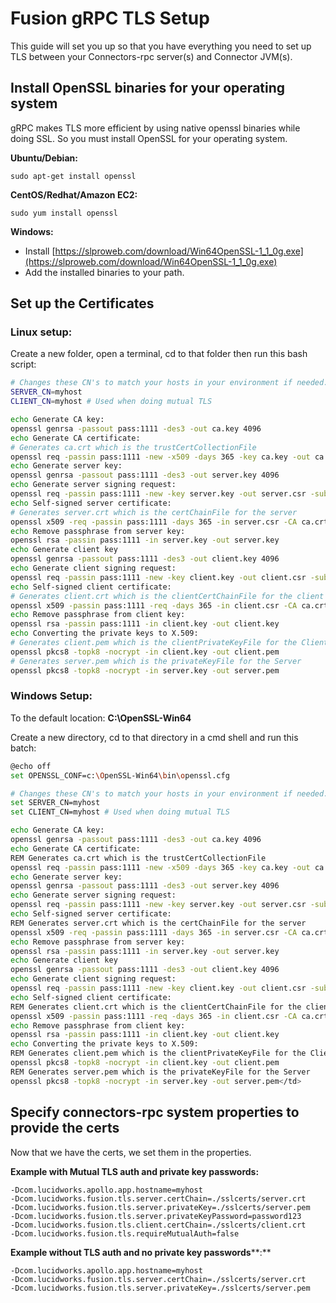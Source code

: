 # Fusion gRPC TLS Setup

This guide will set you up so that you have everything you need to set up TLS between your Connectors-rpc server(s) and Connector JVM(s).

## Install OpenSSL binaries for your operating system

gRPC makes TLS more efficient by using native openssl binaries while doing SSL. So you must install OpenSSL for your operating system.

**Ubuntu/Debian:**

`sudo apt-get install openssl`

**CentOS/Redhat/Amazon EC2:**

`sudo yum install openssl`

**Windows:**

* Install [https://slproweb.com/download/Win64OpenSSL-1_1_0g.exe](https://slproweb.com/download/Win64OpenSSL-1_1_0g.exe)
* Add the installed binaries to your path.

## Set up the Certificates

### Linux setup:

Create a new folder, open a terminal, cd to that folder then run this bash script:

```bash
# Changes these CN's to match your hosts in your environment if needed.
SERVER_CN=myhost
CLIENT_CN=myhost # Used when doing mutual TLS

echo Generate CA key:
openssl genrsa -passout pass:1111 -des3 -out ca.key 4096
echo Generate CA certificate:
# Generates ca.crt which is the trustCertCollectionFile
openssl req -passin pass:1111 -new -x509 -days 365 -key ca.key -out ca.crt -subj "/CN=${SERVER_CN}"
echo Generate server key:
openssl genrsa -passout pass:1111 -des3 -out server.key 4096
echo Generate server signing request:
openssl req -passin pass:1111 -new -key server.key -out server.csr -subj "/CN=${SERVER_CN}"
echo Self-signed server certificate:
# Generates server.crt which is the certChainFile for the server
openssl x509 -req -passin pass:1111 -days 365 -in server.csr -CA ca.crt -CAkey ca.key -set_serial 01 -out server.crt
echo Remove passphrase from server key:
openssl rsa -passin pass:1111 -in server.key -out server.key
echo Generate client key
openssl genrsa -passout pass:1111 -des3 -out client.key 4096
echo Generate client signing request:
openssl req -passin pass:1111 -new -key client.key -out client.csr -subj "/CN=${CLIENT_CN}"
echo Self-signed client certificate:
# Generates client.crt which is the clientCertChainFile for the client (need for mutual TLS only)
openssl x509 -passin pass:1111 -req -days 365 -in client.csr -CA ca.crt -CAkey ca.key -set_serial 01 -out client.crt
echo Remove passphrase from client key:
openssl rsa -passin pass:1111 -in client.key -out client.key
echo Converting the private keys to X.509:
# Generates client.pem which is the clientPrivateKeyFile for the Client (needed for mutual TLS only)
openssl pkcs8 -topk8 -nocrypt -in client.key -out client.pem
# Generates server.pem which is the privateKeyFile for the Server
openssl pkcs8 -topk8 -nocrypt -in server.key -out server.pem
```

### Windows Setup:

To the default location: **C:\OpenSSL-Win64**

Create a new directory, cd to that directory in a cmd shell and run this batch:


```bash
@echo off
set OPENSSL_CONF=c:\OpenSSL-Win64\bin\openssl.cfg

# Changes these CN's to match your hosts in your environment if needed.
set SERVER_CN=myhost
set CLIENT_CN=myhost # Used when doing mutual TLS

echo Generate CA key:
openssl genrsa -passout pass:1111 -des3 -out ca.key 4096
echo Generate CA certificate:
REM Generates ca.crt which is the trustCertCollectionFile
openssl req -passin pass:1111 -new -x509 -days 365 -key ca.key -out ca.crt -subj "/CN=%SERVER_CN%"
echo Generate server key:
openssl genrsa -passout pass:1111 -des3 -out server.key 4096
echo Generate server signing request:
openssl req -passin pass:1111 -new -key server.key -out server.csr -subj "/CN=${SERVER_CN}"
echo Self-signed server certificate:
REM Generates server.crt which is the certChainFile for the server
openssl x509 -req -passin pass:1111 -days 365 -in server.csr -CA ca.crt -CAkey ca.key -set_serial 01 -out server.crt
echo Remove passphrase from server key:
openssl rsa -passin pass:1111 -in server.key -out server.key
echo Generate client key
openssl genrsa -passout pass:1111 -des3 -out client.key 4096
echo Generate client signing request:
openssl req -passin pass:1111 -new -key client.key -out client.csr -subj "/CN=%CLIENT_CN%"
echo Self-signed client certificate:
REM Generates client.crt which is the clientCertChainFile for the client (need for mutual TLS only)
openssl x509 -passin pass:1111 -req -days 365 -in client.csr -CA ca.crt -CAkey ca.key -set_serial 01 -out client.crt
echo Remove passphrase from client key:
openssl rsa -passin pass:1111 -in client.key -out client.key
echo Converting the private keys to X.509:
REM Generates client.pem which is the clientPrivateKeyFile for the Client (needed for mutual TLS only)
openssl pkcs8 -topk8 -nocrypt -in client.key -out client.pem
REM Generates server.pem which is the privateKeyFile for the Server
openssl pkcs8 -topk8 -nocrypt -in server.key -out server.pem</td>
```

## Specify connectors-rpc system properties to provide the certs

Now that we have the certs, we set them in the properties.

**Example with Mutual TLS auth and private key passwords:**

```
-Dcom.lucidworks.apollo.app.hostname=myhost
-Dcom.lucidworks.fusion.tls.server.certChain=./sslcerts/server.crt
-Dcom.lucidworks.fusion.tls.server.privateKey=./sslcerts/server.pem
-Dcom.lucidworks.fusion.tls.server.privateKeyPassword=password123
-Dcom.lucidworks.fusion.tls.client.certChain=./sslcerts/client.crt
-Dcom.lucidworks.fusion.tls.requireMutualAuth=false
```

**Example without TLS auth and no private key passwords****:**

```
-Dcom.lucidworks.apollo.app.hostname=myhost
-Dcom.lucidworks.fusion.tls.server.certChain=./sslcerts/server.crt
-Dcom.lucidworks.fusion.tls.server.privateKey=./sslcerts/server.pem
```
